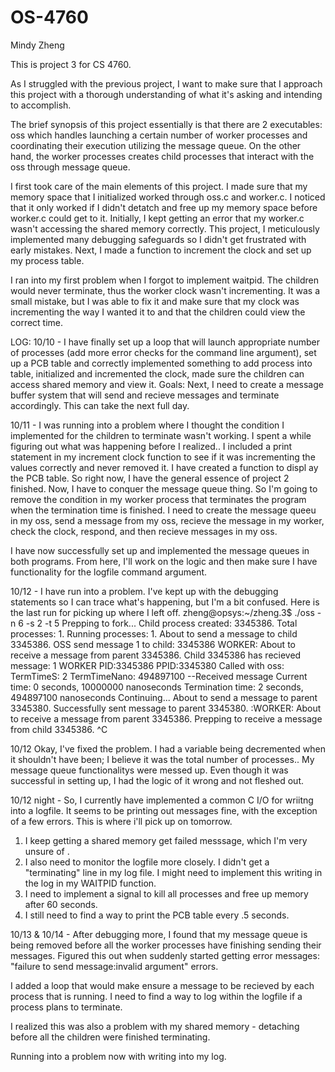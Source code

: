 # OS-4760
Mindy Zheng

This is project 3 for CS 4760.

As I struggled with the previous project, I want to make sure that I approach this project with a thorough understanding of what it's asking and intending to accomplish. 

The brief synopsis of this project essentially is that there are 2 executables: oss which handles launching a certain number of worker processes and coordinating their execution utilizing the message queue. On the other hand, the worker processes creates child processes that interact with the oss through message queue.

I first took care of the main elements of this project. I made sure that my memory space that I initialized worked through oss.c and worker.c. I noticed that it only worked if I didn't detatch and free up my memory space before worker.c could get to it. Initially, I kept getting an error that my worker.c wasn't accessing the shared memory correctly. This project, I meticulously implemented many debugging safeguards so I didn't get frustrated with early mistakes. Next, I made a function to increment the clock and set up my process table. 

I ran into my first problem when I forgot to implement waitpid. The children would never terminate, thus the worker clock wasn't incrementing. It was a small mistake, but I was able to fix it and make sure that my clock was incrementing the way I wanted it to and that the children could view the correct time. 

LOG: 
10/10 - I have finally set up a loop that will launch appropriate number of processes (add more error checks for the command line argument), set up a PCB table and correctly implemented something to add process into table, initialized and incremented the clock, made sure the children can access shared memory and view it. 
Goals: Next, I need to create a message buffer system that will send and recieve messages and terminate accordingly. This can take the next full day.    
  
10/11 - I was running into a problem where I thought the condition I implemented for the children to terminate wasn't working. I spent a while figuring out what was happening before I realized.. I included a print statement in my increment clock function to see if it was incrementing the values correctly and never removed it. 
I have created a function to displ ay the PCB table. So right now, I have the general essence of project 2 finished. Now, I have to conquer the message queue thing. So I'm going to remove the condition in my worker process that terminates the program when the termination time is finished. I need to create the message queeu in my oss, send a message from my oss, recieve the message in my worker, check the clock, respond, and then recieve messages in my oss.

I have now successfully set up and implemented the message queues in both programs. From here, I'll work on the logic and then make sure I have functionality for the logfile command argument.  

10/12 - I have run into a problem. I've kept up with the debugging statements so I can trace what's happening, but I'm a bit confused. Here is the last run for picking up where I left off. 
zheng@opsys:~/zheng.3$ ./oss -n 6 -s 2 -t 5
Prepping to fork...
Child process created: 3345386. Total processes: 1. Running processes: 1.
About to send a message to child 3345386.
OSS send message 1 to child: 3345386
WORKER: About to receive a message from parent 3345386.
Child 3345386 has recieved message: 1
WORKER PID:3345386 PPID:3345380 Called with oss: TermTimeS: 2 TermTimeNano: 494897100
--Received message
Current time: 0 seconds, 10000000 nanoseconds
Termination time: 2 seconds, 494897100 nanoseconds
Continuing...
About to send a message to parent 3345380.
Successfully sent message to parent 3345380.
:WORKER: About to receive a message from parent 3345386.
Prepping to receive a message from child 3345386.
^C

10/12 Okay, I've fixed the problem. 
I had a variable being decremented when it shouldn't have been; I believe it was the total number of processes.. My message queue functionalitys were messed up. Even though it was successful in setting up, I had the logic of it wrong and not fleshed out. 


10/12 night - So, I currently have implemented a common C I/O for wriitng into a logfile. It seems to be printing out messages fine, with the exception of a few errors. This is where i'll pick up on tomorrow. 

1. I keep getting a shared memory get failed messsage, which I'm very unsure of . 
2. I also need to monitor the logfile more closely. I didn't get a "terminating" line in my log file. I might need to implement this writing in the log in my WAITPID function. 
3. I need to implement a signal to kill all processes and free up memory after 60 seconds. 
4. I still need to find a way to print the PCB table every .5 seconds. 

10/13 & 10/14 - 
After debugging more, I found that my message queue is being removed before all the worker processes have finishing sending their messages. Figured this out when suddenly started getting error messages: "failure to send message:invalid argument" errors.

I added a loop that would make ensure a message to be recieved by each process that is running. I need to find a way to log within the logfile if a process plans to terminate. 

I realized this was also a problem with my shared memory - detaching before all the children were finished terminating. 

Running into a problem now with writing into my log. 

